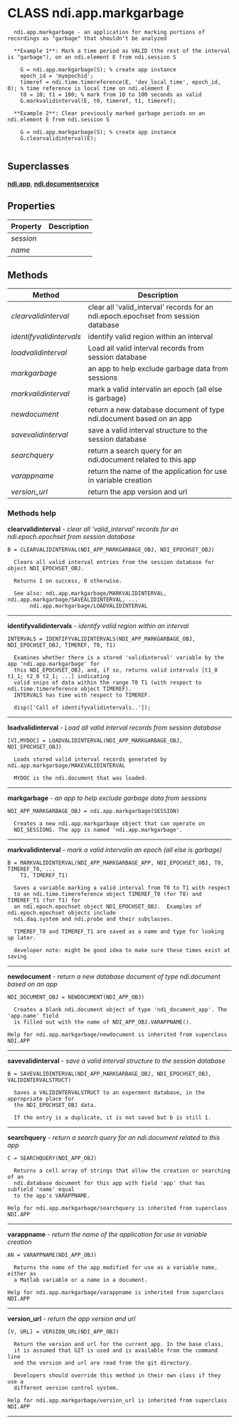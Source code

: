 # CLASS ndi.app.markgarbage

```
  ndi.app.markgarbage - an application for marking portions of recordings as "garbage" that shouldn't be analyzed
 
  **Example 1**: Mark a time period as VALID (the rest of the interval is "garbage"), on an ndi.element E from ndi.session S
   
    G = ndi.app.markgarbage(S); % create app instance
    epoch_id = 'myepochid';
    timeref = ndi.time.timereference(E, 'dev_local_time', epoch_id, 0); % time reference is local time on ndi.element E
    t0 = 10; t1 = 100; % mark from 10 to 100 seconds as valid
    G.markvalidinterval(E, t0, timeref, t1, timeref); 
    
  **Example 2**: Clear previously marked garbage periods on an ndi.element E from ndi.session S
 
    G = ndi.app.markgarbage(S); % create app instance
    G.clearvalidinterval(E);


```
## Superclasses
**[ndi.app](../app.m.md)**, **[ndi.documentservice](../documentservice.m.md)**

## Properties

| Property | Description |
| --- | --- |
| *session* |  |
| *name* |  |


## Methods 

| Method | Description |
| --- | --- |
| *clearvalidinterval* | clear all 'valid_interval' records for an ndi.epoch.epochset from session database |
| *identifyvalidintervals* | identify valid region within an interval |
| *loadvalidinterval* | Load all valid interval records from session database |
| *markgarbage* | an app to help exclude garbage data from sessions |
| *markvalidinterval* | mark a valid intervalin an epoch (all else is garbage) |
| *newdocument* | return a new database document of type ndi.document based on an app |
| *savevalidinterval* | save a valid interval structure to the session database |
| *searchquery* | return a search query for an ndi.document related to this app |
| *varappname* | return the name of the application for use in variable creation |
| *version_url* | return the app version and url |


### Methods help 

**clearvalidinterval** - *clear all 'valid_interval' records for an ndi.epoch.epochset from session database*

```
B = CLEARVALIDINTERVAL(NDI_APP_MARKGARBAGE_OBJ, NDI_EPOCHSET_OBJ)
 
  Clears all valid interval entries from the session database for object NDI_EPOCHSET_OBJ.
 
  Returns 1 on success, 0 otherwise.
 
  See also: ndi.app.markgarbage/MARKVALIDINTERVAL, ndi.app.markgarbage/SAVEALIDINTERVAL, ...
       ndi.app.markgarbage/LOADVALIDINTERVAL
```

---

**identifyvalidintervals** - *identify valid region within an interval*

```
INTERVALS = IDENTIFYVALIDINTERVALS(NDI_APP_MARKGARBAGE_OBJ, NDI_EPOCHSET_OBJ, TIMEREF, T0, T1)
 
  Examines whether there is a stored 'validinterval' variable by the app 'ndi.app.markgarbage' for
  this NDI_EPOCHSET_OBJ, and, if so, returns valid intervals [t1_0 t1_1; t2_0 t2_1; ...] indicating
  valid snips of data within the range T0 T1 (with respect to ndi.time.timereference object TIMEREF).
  INTERVALS has time with respect to TIMEREF.
 
  disp(['Call of identifyvalidintervals..']);
```

---

**loadvalidinterval** - *Load all valid interval records from session database*

```
[VI,MYDOC] = LOADVALIDINTERVAL(NDI_APP_MARKGARBAGE_OBJ, NDI_EPOCHSET_OBJ)
 
  Loads stored valid interval records generated by ndi.app.markgarbage/MAKEVALIDINTERVAL
 
  MYDOC is the ndi.document that was loaded.
```

---

**markgarbage** - *an app to help exclude garbage data from sessions*

```
NDI_APP_MARKGARBAGE_OBJ = ndi.app.markgarbage(SESSION)
 
  Creates a new ndi.app.markgarbage object that can operate on
  NDI_SESSIONS. The app is named 'ndi.app.markgarbage'.
```

---

**markvalidinterval** - *mark a valid intervalin an epoch (all else is garbage)*

```
B = MARKVALIDINTERVAL(NDI_APP_MARKGARBAGE_APP, NDI_EPOCHSET_OBJ, T0, TIMEREF_T0, ...
 	T1, TIMEREF_T1)
 
  Saves a variable marking a valid interval from T0 to T1 with respect
  to an ndi.time.timereference object TIMEREF_T0 (for T0) and TIMEREF_T1 (for T1) for
  an ndi.epoch.epochset object NDI_EPOCHSET_OBJ.  Examples of ndi.epoch.epochset objects include
  ndi.daq.system and ndi.probe and their subclasses.
 
  TIMEREF_T0 and TIMEREF_T1 are saved as a name and type for looking up later.
 
  developer note: might be good idea to make sure these times exist at saving
```

---

**newdocument** - *return a new database document of type ndi.document based on an app*

```
NDI_DOCUMENT_OBJ = NEWDOCUMENT(NDI_APP_OBJ)
 
  Creates a blank ndi.document object of type 'ndi_document_app'. The 'app.name' field
  is filled out with the name of NDI_APP_OBJ.VARAPPNAME().

Help for ndi.app.markgarbage/newdocument is inherited from superclass NDI.APP
```

---

**savevalidinterval** - *save a valid interval structure to the session database*

```
B = SAVEVALIDINTERVAL(NDI_APP_MARKGARBAGE_OBJ, NDI_EPOCHSET_OBJ, VALIDINTERVALSTRUCT)
 
  Saves a VALIDINTERVALSTRUCT to an experment database, in the appropriate place for
  the NDI_EPOCHSET_OBJ data.
 
  If the entry is a duplicate, it is not saved but b is still 1.
```

---

**searchquery** - *return a search query for an ndi.document related to this app*

```
C = SEARCHQUERY(NDI_APP_OBJ)
 
  Returns a cell array of strings that allow the creation or searching of an
  ndi.database document for this app with field 'app' that has subfield 'name' equal
  to the app's VARAPPNAME.

Help for ndi.app.markgarbage/searchquery is inherited from superclass NDI.APP
```

---

**varappname** - *return the name of the application for use in variable creation*

```
AN = VARAPPNAME(NDI_APP_OBJ)
 
  Returns the name of the app modified for use as a variable name, either as
  a Matlab variable or a name in a document.

Help for ndi.app.markgarbage/varappname is inherited from superclass NDI.APP
```

---

**version_url** - *return the app version and url*

```
[V, URL] = VERSION_URL(NDI_APP_OBJ)
 
  Return the version and url for the current app. In the base class,
  it is assumed that GIT is used and is available from the command line
  and the version and url are read from the git directory.
 
  Developers should override this method in their own class if they use a 
  different version control system.

Help for ndi.app.markgarbage/version_url is inherited from superclass NDI.APP
```

---

